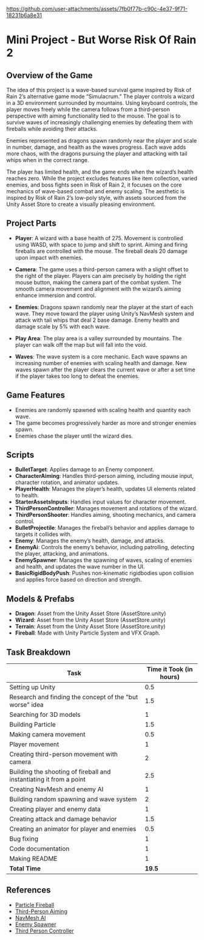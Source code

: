 https://github.com/user-attachments/assets/7fb0f77b-c90c-4e37-9f71-18231b6a8e31

# Mini Project - But Worse Risk Of Rain 2

## Overview of the Game
The idea of this project is a wave-based survival game inspired by Risk of Rain 2’s alternative game mode “Simulacrum.” The player controls a wizard in a 3D environment surrounded by mountains. Using keyboard controls, the player moves freely while the camera follows from a third-person perspective with aiming functionality tied to the mouse. The goal is to survive waves of increasingly challenging enemies by defeating them with fireballs while avoiding their attacks.

Enemies represented as dragons spawn randomly near the player and scale in number, damage, and health as the waves progress. Each wave adds more chaos, with the dragons pursuing the player and attacking with tail whips when in the correct range.

The player has limited health, and the game ends when the wizard’s health reaches zero. While the project excludes features like item collection, varied enemies, and boss fights seen in Risk of Rain 2, it focuses on the core mechanics of wave-based combat and enemy scaling. The aesthetic is inspired by Risk of Rain 2’s low-poly style, with assets sourced from the Unity Asset Store to create a visually pleasing environment.

## Project Parts

- **Player**: A wizard with a base health of 275. Movement is controlled using WASD, with space to jump and shift to sprint. Aiming and firing fireballs are controlled with the mouse. The fireball deals 20 damage upon impact with enemies.
  
- **Camera**: The game uses a third-person camera with a slight offset to the right of the player. Players can aim precisely by holding the right mouse button, making the camera part of the combat system. The smooth camera movement and alignment with the wizard’s aiming enhance immersion and control.

- **Enemies**: Dragons spawn randomly near the player at the start of each wave. They move toward the player using Unity’s NavMesh system and attack with tail whips that deal 2 base damage. Enemy health and damage scale by 5% with each wave.

- **Play Area**: The play area is a valley surrounded by mountains. The player can walk off the map but will fall into the void.

- **Waves**: The wave system is a core mechanic. Each wave spawns an increasing number of enemies with scaling health and damage. New waves spawn after the player clears the current wave or after a set time if the player takes too long to defeat the enemies.

## Game Features

- Enemies are randomly spawned with scaling health and quantity each wave.
- The game becomes progressively harder as more and stronger enemies spawn.
- Enemies chase the player until the wizard dies.

## Scripts

- **BulletTarget**: Applies damage to an Enemy component.
- **CharacterAiming**: Handles third-person aiming, including mouse input, character rotation, and animator updates.
- **PlayerHealth**: Manages the player’s health, updates UI elements related to health.
- **StarterAssetsInputs**: Handles input values for character movement.
- **ThirdPersonController**: Manages movement and rotations of the wizard.
- **ThirdPersonShooter**: Handles aiming, shooting mechanics, and camera control.
- **BulletProjectile**: Manages the fireball’s behavior and applies damage to targets it collides with.
- **Enemy**: Manages the enemy’s health, damage, and attacks.
- **EnemyAi**: Controls the enemy’s behavior, including patrolling, detecting the player, attacking, and animations.
- **EnemySpawner**: Manages the spawning of waves, scaling of enemies and health, and updates the wave number in the UI.
- **BasicRigidBodyPush**: Pushes non-kinematic rigidbodies upon collision and applies force based on direction and strength.

## Models & Prefabs

- **Dragon**: Asset from the Unity Asset Store (AssetStore.unity)
- **Wizard**: Asset from the Unity Asset Store (AssetStore.unity)
- **Terrain**: Asset from the Unity Asset Store (AssetStore.unity)
- **Fireball**: Made with Unity Particle System and VFX Graph.

## Task Breakdown

| Task | Time it Took (in hours) |
| --- | --- |
| Setting up Unity | 0.5 |
| Research and finding the concept of the "but worse" idea | 1.5 |
| Searching for 3D models | 1 |
| Building Particle | 1.5 |
| Making camera movement | 0.5 |
| Player movement | 1 |
| Creating third-person movement with camera | 2 |
| Building the shooting of fireball and instantiating it from a point | 2.5 |
| Creating NavMesh and enemy AI | 1 |
| Building random spawning and wave system | 2 |
| Creating player and enemy data | 1 |
| Creating attack and damage behavior | 1.5 |
| Creating an animator for player and enemies | 0.5 |
| Bug fixing | 1 |
| Code documentation | 1 |
| Making README | 1 |
| **Total Time** | **19.5** |

## References
- [Particle Fireball](https://www.youtube.com/watch?v=RsWw99JDXdY)
- [Third-Person Aiming](https://unitycodemonkey.com/video.php?v=FbM4CkqtOuA)
- [NavMesh AI](https://www.youtube.com/watch?v=2yH41kSFG8I)
- [Enemy Spawner](https://devsourcehub.com/setting-up-basic-enemy-spawning-in-unity/)
- [Third Person Controller](https://assetstore.unity.com/packages/essentials/starter-assets-thirdperson-updates-in-new-charactercontroller-pa-196526)
